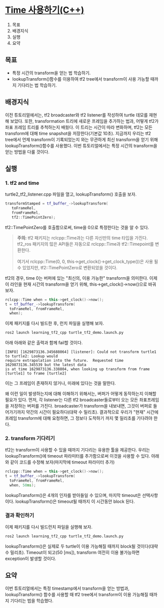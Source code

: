 # [Time 사용하기(C++)](https://docs.ros.org/en/humble/Tutorials/Intermediate/Tf2/Learning-About-Tf2-And-Time-Cpp.html)
1. 목표
1. 배경지식
1. 실행
1. 요약

## 목표
* 특정 시간의 transform을 얻는 법 학습하기.
* lookupTransform()함수를 이용하여 tf2 tree에서 transform이 사용 가능할 때까지 기다리는 법 학습하기.

## 배경지식
이전 튜토리얼에서는, tf2 broadcaster와 tf2 listener를 작성하여 turtle 데모를 재현해 보았다. 또한, transformation 트리에 새로운 프레임을 추가하는 법과, 어떻게 tf2가 좌표 프레임 트리를 추척하는지 배웠다. 이 트리는 시간이 따라 변화하며, tf2는 모든 transform에 대해 time snapshot을 저장한다(기본값 10초). 지금까지 우리는 tf2 tree에서 언제 transform이 기록되었는지 와는 무관하게 최신 transform을 얻기 위해 lookupTransform()함수를 사용했다. 이번 튜토리얼에서는 특정 시간의 transform을 얻는 방법을 다룰 것이다.

## 실행
### 1. tf2 and time
turtle2_tf2_listener.cpp 파일을 열고, lookupTransform() 호출을 보자.

```cpp
transformStamped = tf_buffer_->lookupTransform(
   toFrameRel,
   fromFrameRel,
   tf2::TimePointZero);
```

tf2::TimePointZero를 호출함으로써, time을 0으로 특정한다는 것을 알 수 있다.

> **<i class="fa fa-exclamation-triangle" aria-hidden="true"></i> 주의:** tf2 패키지는 rclcpp::Time과는 다른 자신만의 time 타입을 가진다. tf2_ros 패키지의 많은 API들은 자동으로 rclcpp::Time과 tf2::Timepoint를 변환한다.<br><br>여기서 rclcpp::Time(0, 0, this->get_clock()->get_clock_type())은 사용 될 수 있었지만, tf2::TimePointZero로 변환되었을 것이다.

tf2의 경우, time 0는 버퍼에 있는 "최신의, 이용 가능한" transform을 의미한다. 이제 이 라인을 현재 시간의 transform을 얻기 위해, this->get_clock()->now()으로 바궈보자. 

```cpp
rclcpp::Time when = this->get_clock()->now();
t = tf_buffer_->lookupTransform(
  toFrameRel, fromFrameRel,
  when);
```

이제 패키지를 다시 빌드한 후, 런치 파일을 실행해 보자.

```bash
ros2 launch learning_tf2_cpp turtle_tf2_demo.launch.py
````

아래 아래와 같은 출력과 함께 fail할 것이다. 

```
[INFO] [1629873136.345688064] [listener]: Could not transform turtle1 to turtle2: Lookup would
require extrapolation into the future.  Requested time 1629873136.345539 but the latest data
is at time 1629873136.338804, when looking up transform from frame [turtle1] to frame [turtle2]
```

이는 그 프레임이 존재하지 않거나, 미래에 있다는 것을 말한다.

왜 이런 일이 발생하는지에 대해 이해하기 위해서는, 버퍼가 어떻게 동작하는지 이해할 필요가 있다. 먼저, 각 listener는 다른 tf2 broadcaster들로부터 오는 모든 좌표프레임을 저장하는 버퍼를 가진다. broadcaster가 transform을 내보내면, 그것이 버퍼로 들어가기까지 약간의 시간이 필요하다(대략 수 밀리초). 결과적으로 우리가 "현재" 시간에 프레임 transform에 대해 요청하면, 그 정보다 도착하기 까지 몇 밀리초를 기다려야 한다.

### 2. transform 기다리기
tf2는 transform이 사용할 수 있을 때까지 기다리는 유용한 툴을 제공한다. 우리는 lookupTransform()에 timeout 파라미터를 추가함으로써 이것을 사용할 수 있다. 아래와 같이 코드를 수정해 보자(마지막에 timeout 파라미터 추가)

```cpp
rclcpp::Time when = this->get_clock()->now();
t = tf_buffer_->lookupTransform(
  toFrameRel, fromFrameRel,
  when, 50ms);
```

lookupTransform()은 4개의 인자를 받아들일 수 있으며, 마지막 timeout은 선택사항이다. lookupTransform()은 timeout될 때까지 이 시간동안 block 된다.

### 결과 확인하기
이제 패키지를 다시 빌드런치 파일을 실행해 보자.

```bash
ros2 launch learning_tf2_cpp turtle_tf2_demo.launch.py
```

lookupTransform()은 실제로 두 turtle이 이용 가능해질 때까지 block될 것이다(대략 수 밀리초). Timeout이 되고(50 [ms]), transform 여전히 이용 불가능하면 exception이 발생할 것이다.

## 요약
이번 튜토리얼에서는 특정 timestamp에서 transform을 얻는 방법과, lookupTransform() 함수를 사용할 때 tf2 tree에서 transform이 이용 가능해질 때까지 기다리는 법을 학습했다.
